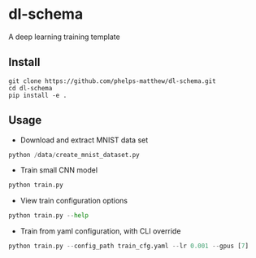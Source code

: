 # dl-schema
A deep learning training template

## Install
```
git clone https://github.com/phelps-matthew/dl-schema.git
cd dl-schema
pip install -e .
```

## Usage
* Download and extract MNIST data set
```python
python /data/create_mnist_dataset.py
```
* Train small CNN model
```python
python train.py
```
* View train configuration options
```python
python train.py --help
```
* Train from yaml configuration, with CLI override
```python
python train.py --config_path train_cfg.yaml --lr 0.001 --gpus [7]
```
